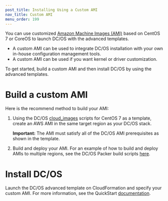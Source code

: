 ```yaml
---
post_title: Installing Using a Custom AMI
nav_title: Custom AMI
menu_order: 199
---
```


You can use customized [Amazon Machine Images (AMI)](http://docs.aws.amazon.com/AWSEC2/latest/UserGuide/AMIs.html) based on CentOS 7 or CoreOS to launch DC/OS with the advanced templates. 

- A custom AMI can be used to integrate DC/OS installation with your own in-house configuration management tools.
- A custom AMI can be used if you want kernel or driver customization.

To get started, build a custom AMI and then install DC/OS by using the advanced templates. 

# Build a custom AMI
Here is the recommend method to build your AMI:

1.  Using the DC/OS [cloud_images](https://github.com/dcos/dcos/tree/master/cloud_images) scripts for CentOS 7 as a template, create an AWS AMI in the same target region as your DC/OS stack. 

    **Important:** The AMI must satisfy all of the DC/OS AMI prerequisites as shown in the template.

1.  Build and deploy your AMI. For an example of how to build and deploy AMIs to multiple regions, see the DC/OS Packer build scripts [here](https://github.com/dcos/dcos/blob/master/cloud_images/centos7/packer.json).

# Install DC/OS

Launch the DC/OS advanced template on CloudFormation and specify your custom AMI. For more information, see the QuickStart [documentation](/docs/1.8/administration/installing/cloud/aws/advanced/quickstart/#launch).